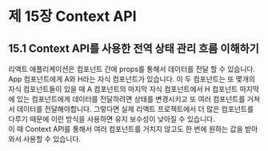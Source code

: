 # 제 15장 Context API

## 15.1 Context API를 사용한 전역 상태 관리 흐름 이해하기

리액트 애플리케이션은 컴포넌트 간에 props를 통해서 데이터를 전달 할 수 있습니다.  
App 컴포넌트에게 A와 H라는 자식 컴포넌트가 있습니다. 이 두 컴포넌트는 또 몇개의 자식 컴포넌트들이 있을 때 A 컴포넌트의 마지막 자식 컴포넌트에서 H 컴포넌트 마지막에 있는 컴포넌트에게 데이터를 전달하려면 상태를 변경시키고 또 여러 컴포넌트를 거쳐서 데이터를 전달해야합니다. 그렇다면 실제 리액트 프로젝트에서 더 많은 컴포넌트를 다루기 때문에 이런 방식을 사용하면 유지 보수성이 낮아질 수 있습니다.  
이 때 Context API를 통해서 여러 컴포넌트를 거치지 않고도 한 번에 원하는 값을 받아와서 사용할 수 있습니다.
